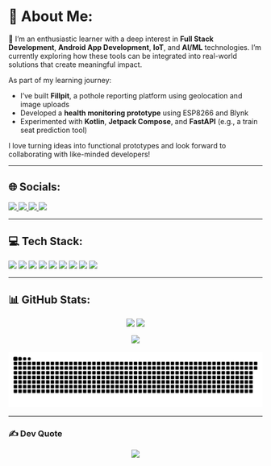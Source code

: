 # 💫 About Me:

🚀 I’m an enthusiastic learner with a deep interest in **Full Stack Development**, **Android App Development**, **IoT**, and **AI/ML** technologies. I’m currently exploring how these tools can be integrated into real-world solutions that create meaningful impact.

As part of my learning journey:
- I’ve built **Fillpit**, a pothole reporting platform using geolocation and image uploads
- Developed a **health monitoring prototype** using ESP8266 and Blynk
- Experimented with **Kotlin**, **Jetpack Compose**, and **FastAPI** (e.g., a train seat prediction tool)

I love turning ideas into functional prototypes and look forward to collaborating with like-minded developers!

---

## 🌐 Socials:

<p align="left">
  <a href="https://www.instagram.com/akshit.singhh/" target="_blank">
    <img src="https://img.shields.io/badge/Instagram-%23E4405F.svg?style=for-the-badge&logo=Instagram&logoColor=white" />
  </a>
  <a href="https://www.linkedin.com/in/akshit-singhh/" target="_blank">
    <img src="https://img.shields.io/badge/LinkedIn-%230077B5.svg?style=for-the-badge&logo=linkedin&logoColor=white" />
  </a>
  <a href="mailto:akshitsingh658@gmail.com">
    <img src="https://img.shields.io/badge/Email-D14836?style=for-the-badge&logo=gmail&logoColor=white" />
  </a>
  <a href="https://unstop.com/u/akshisin4742" target="_blank">
    <img src="https://img.shields.io/badge/Unstop-1E4DA1?style=for-the-badge&logo=unstop&logoColor=white" />
  </a>
</p>

---

## 💻 Tech Stack:

<p align="left">
  <img src="https://img.shields.io/badge/html5-%23E34F26.svg?style=for-the-badge&logo=html5&logoColor=white" />
  <img src="https://img.shields.io/badge/css3-%231572B6.svg?style=for-the-badge&logo=css3&logoColor=white" />
  <img src="https://img.shields.io/badge/java-%23ED8B00.svg?style=for-the-badge&logo=openjdk&logoColor=white" />
  <img src="https://img.shields.io/badge/kotlin-%237F52FF.svg?style=for-the-badge&logo=kotlin&logoColor=white" />
  <img src="https://img.shields.io/badge/php-%23777BB4.svg?style=for-the-badge&logo=php&logoColor=white" />
  <img src="https://img.shields.io/badge/mysql-4479A1.svg?style=for-the-badge&logo=mysql&logoColor=white" />
  <img src="https://img.shields.io/badge/c++-%2300599C.svg?style=for-the-badge&logo=c%2B%2B&logoColor=white" />
  <img src="https://img.shields.io/badge/-Arduino-00979D?style=for-the-badge&logo=Arduino&logoColor=white" />
  <img src="https://img.shields.io/badge/figma-%23F24E1E.svg?style=for-the-badge&logo=figma&logoColor=white" />
</p>

---

## 📊 GitHub Stats:

<p align="center">
  <img src="https://github-readme-stats.vercel.app/api?username=akshit-singhh&theme=default_repocard&hide_border=false&include_all_commits=false&count_private=false" height="180px"/>
  <img src="https://github-readme-stats.vercel.app/api/top-langs/?username=akshit-singhh&theme=default_repocard&hide_border=false&layout=compact" height="180px"/>
</p>

<p align="center">
  <img src="https://nirzak-streak-stats.vercel.app/?user=akshit-singhh&theme=default_repocard&hide_border=false" />
</p>

<div align="center">
  <img src="https://raw.githubusercontent.com/akshit-singhh/akshit-singhh/output/github-snake.svg" alt="snake svg" />
</div>

---

### ✍️ Dev Quote

<p align="center">
  <img src="https://quotes-github-readme.vercel.app/api?type=horizontal&theme=radical" />
</p>
